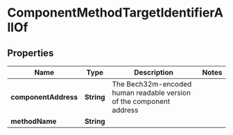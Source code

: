 

# ComponentMethodTargetIdentifierAllOf


## Properties

| Name | Type | Description | Notes |
|------------ | ------------- | ------------- | -------------|
|**componentAddress** | **String** | The Bech32m-encoded human readable version of the component address |  |
|**methodName** | **String** |  |  |



